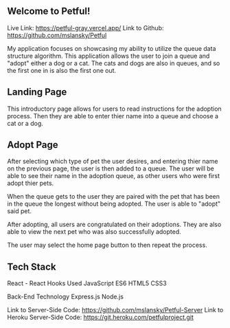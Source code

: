 ## Welcome to Petful! 

Live Link: https://petful-gray.vercel.app/
Link to Github: https://github.com/mslansky/Petful


My application focuses on showcasing my ability to utilize the queue data structure algorithm. 
This application allows the user to join a queue and "adopt" either a dog or a cat. The cats and dogs are also in queues, and so the first one in is also the first one out.

## Landing Page

This introductory page allows for users to read instructions for the adoption process. 
Then they are able to enter thier name into a queue and choose a cat or a dog. 


## Adopt Page

After selecting which type of pet the user desires, and entering thier name on the previous page, the user is then added to a queue.
The user will be able to see their name in the adoption queue, as other users who were first adopt thier pets.

When the queue gets to the user they are paired with the pet that has been in the queue the longest without being adopted. 
The user is able to "adopt" said pet.

After adopting, all users are congratulated on their adoptions.
They are also able to view the next pet who was also successfully adopted. 

The user may select the home page button to then repeat the process.

## Tech Stack 
React - React Hooks Used
JavaScript ES6
HTML5
CSS3

Back-End Technology
Express.js
Node.js

Link to Server-Side Code: https://github.com/mslansky/Petful-Server
Link to Heroku Server-Side Code: https://git.heroku.com/petfulproject.git